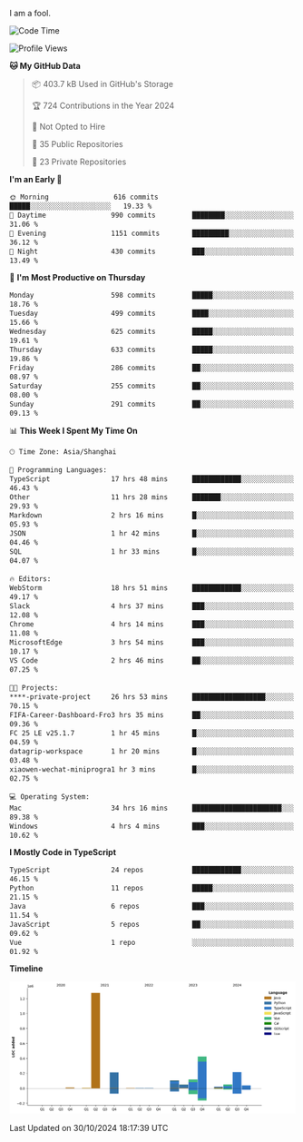 I am a fool.

<!--START_SECTION:waka-->
![Code Time](http://img.shields.io/badge/Code%20Time-2%2C019%20hrs%2015%20mins-blue)

![Profile Views](http://img.shields.io/badge/Profile%20Views-0-blue)

**🐱 My GitHub Data** 

> 📦 403.7 kB Used in GitHub's Storage 
 > 
> 🏆 724 Contributions in the Year 2024
 > 
> 🚫 Not Opted to Hire
 > 
> 📜 35 Public Repositories 
 > 
> 🔑 23 Private Repositories 
 > 
**I'm an Early 🐤** 

```text
🌞 Morning                616 commits         █████░░░░░░░░░░░░░░░░░░░░   19.33 % 
🌆 Daytime                990 commits         ████████░░░░░░░░░░░░░░░░░   31.06 % 
🌃 Evening                1151 commits        █████████░░░░░░░░░░░░░░░░   36.12 % 
🌙 Night                  430 commits         ███░░░░░░░░░░░░░░░░░░░░░░   13.49 % 
```
📅 **I'm Most Productive on Thursday** 

```text
Monday                   598 commits         █████░░░░░░░░░░░░░░░░░░░░   18.76 % 
Tuesday                  499 commits         ████░░░░░░░░░░░░░░░░░░░░░   15.66 % 
Wednesday                625 commits         █████░░░░░░░░░░░░░░░░░░░░   19.61 % 
Thursday                 633 commits         █████░░░░░░░░░░░░░░░░░░░░   19.86 % 
Friday                   286 commits         ██░░░░░░░░░░░░░░░░░░░░░░░   08.97 % 
Saturday                 255 commits         ██░░░░░░░░░░░░░░░░░░░░░░░   08.00 % 
Sunday                   291 commits         ██░░░░░░░░░░░░░░░░░░░░░░░   09.13 % 
```


📊 **This Week I Spent My Time On** 

```text
🕑︎ Time Zone: Asia/Shanghai

💬 Programming Languages: 
TypeScript               17 hrs 48 mins      ████████████░░░░░░░░░░░░░   46.43 % 
Other                    11 hrs 28 mins      ███████░░░░░░░░░░░░░░░░░░   29.93 % 
Markdown                 2 hrs 16 mins       █░░░░░░░░░░░░░░░░░░░░░░░░   05.93 % 
JSON                     1 hr 42 mins        █░░░░░░░░░░░░░░░░░░░░░░░░   04.46 % 
SQL                      1 hr 33 mins        █░░░░░░░░░░░░░░░░░░░░░░░░   04.07 % 

🔥 Editors: 
WebStorm                 18 hrs 51 mins      ████████████░░░░░░░░░░░░░   49.17 % 
Slack                    4 hrs 37 mins       ███░░░░░░░░░░░░░░░░░░░░░░   12.08 % 
Chrome                   4 hrs 14 mins       ███░░░░░░░░░░░░░░░░░░░░░░   11.08 % 
MicrosoftEdge            3 hrs 54 mins       ███░░░░░░░░░░░░░░░░░░░░░░   10.17 % 
VS Code                  2 hrs 46 mins       ██░░░░░░░░░░░░░░░░░░░░░░░   07.25 % 

🐱‍💻 Projects: 
****-private-project     26 hrs 53 mins      ██████████████████░░░░░░░   70.15 % 
FIFA-Career-Dashboard-Fro3 hrs 35 mins       ██░░░░░░░░░░░░░░░░░░░░░░░   09.36 % 
FC 25 LE v25.1.7         1 hr 45 mins        █░░░░░░░░░░░░░░░░░░░░░░░░   04.59 % 
datagrip-workspace       1 hr 20 mins        █░░░░░░░░░░░░░░░░░░░░░░░░   03.48 % 
xiaowen-wechat-miniprogra1 hr 3 mins         █░░░░░░░░░░░░░░░░░░░░░░░░   02.75 % 

💻 Operating System: 
Mac                      34 hrs 16 mins      ██████████████████████░░░   89.38 % 
Windows                  4 hrs 4 mins        ███░░░░░░░░░░░░░░░░░░░░░░   10.62 % 
```

**I Mostly Code in TypeScript** 

```text
TypeScript               24 repos            ████████████░░░░░░░░░░░░░   46.15 % 
Python                   11 repos            █████░░░░░░░░░░░░░░░░░░░░   21.15 % 
Java                     6 repos             ███░░░░░░░░░░░░░░░░░░░░░░   11.54 % 
JavaScript               5 repos             ██░░░░░░░░░░░░░░░░░░░░░░░   09.62 % 
Vue                      1 repo              ░░░░░░░░░░░░░░░░░░░░░░░░░   01.92 % 
```



**Timeline**

![Lines of Code chart](https://raw.githubusercontent.com/VeejaLiu/VeejaLiu/master/assets/bar_graph.png)


 Last Updated on 30/10/2024 18:17:39 UTC
<!--END_SECTION:waka-->
